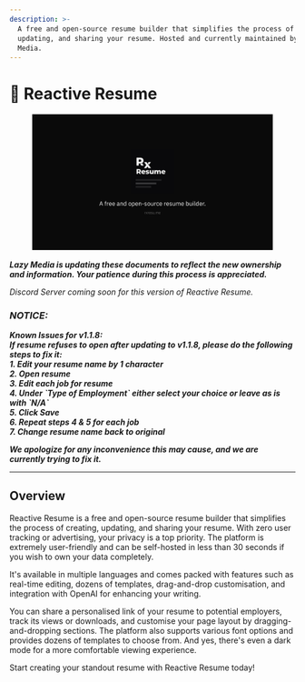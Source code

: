 ```yaml
---
description: >-
  A free and open-source resume builder that simplifies the process of creating,
  updating, and sharing your resume. Hosted and currently maintained by Lazy
  Media.
---
```


# 👋 Reactive Resume

<figure><img src=".gitbook/assets/Introduction.jpg" alt=""><figcaption></figcaption></figure>

_**Lazy Media is updating these documents to reflect the new ownership and information. Your patience during this process is appreciated.**_

_Discord Server coming soon for this version of Reactive Resume._

### _**NOTICE:**_

_**Known Issues for v1.1.8:**_\
_**If resume refuses to open after updating to v1.1.8, please do the following steps to fix it:**_\
_**1. Edit your resume name by 1 character**_\
_**2. Open resume**_\
_**3. Edit each job for resume**_\
_**4. Under \`Type of Employment\` either select your choice or leave as is with \`N/A\`**_\
_**5. Click Save**_\
_**6. Repeat steps 4 & 5 for each job**_\
_**7. Change resume name back to original**_

_**We apologize for any inconvenience this may cause, and we are currently trying to fix it.**_

***

## Overview

Reactive Resume is a free and open-source resume builder that simplifies the process of creating, updating, and sharing your resume. With zero user tracking or advertising, your privacy is a top priority. The platform is extremely user-friendly and can be self-hosted in less than 30 seconds if you wish to own your data completely.

It's available in multiple languages and comes packed with features such as real-time editing, dozens of templates, drag-and-drop customisation, and integration with OpenAI for enhancing your writing.

You can share a personalised link of your resume to potential employers, track its views or downloads, and customise your page layout by dragging-and-dropping sections. The platform also supports various font options and provides dozens of templates to choose from. And yes, there's even a dark mode for a more comfortable viewing experience.

Start creating your standout resume with Reactive Resume today!

